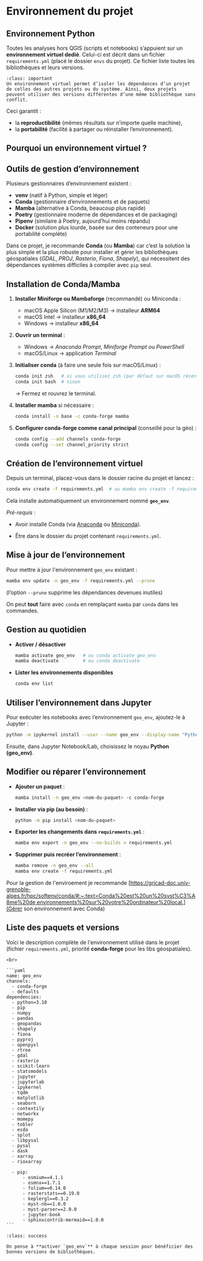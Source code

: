 ﻿# Environnement du projet

## Environnement Python

Toutes les analyses hors QGIS (scripts et notebooks) s’appuient sur un **environnement virtuel dedié**. Celui-ci est décrit dans un fichier `requirements.yml` (placé le dossier `envs` du projet). Ce fichier liste toutes les bibliothèques et leurs versions. 

```{admonition} Important
:class: important
Un environnement virtuel permet d’isoler les dépendances d’un projet de celles des autres projets ou du système. Ainsi, deux projets peuvent utiliser des versions différentes d’une même bibliothèque sans conflit.

```

Ceci garantit :

* la **reproductibilité** (mêmes résultats sur n’importe quelle machine),
* la **portabilité** (facilité à partager ou réinstaller l’environnement).

## Pourquoi un environnement virtuel ?



## Outils de gestion d’environnement

Plusieurs gestionnaires d’environnement existent :  

- **venv** (natif à Python, simple et léger)  
- **Conda** (gestionnaire d’environnements et de paquets)  
- **Mamba** (alternative à Conda, beaucoup plus rapide)  
- **Poetry** (gestionnaire moderne de dépendances et de packaging)  
- **Pipenv** (similaire à Poetry, aujourd’hui moins répandu)  
- **Docker** (solution plus lourde, basée sur des conteneurs pour une portabilité complète)  

Dans ce projet, je recommande **Conda** (ou **Mamba**) car c’est la solution la plus simple et la plus robuste pour installer et gérer les bibliothèques géospatiales (*GDAL*, *PROJ*, *Rasterio*, *Fiona*, *Shapely*), qui nécessitent des dépendances systèmes difficiles à compiler avec `pip` seul.


## Installation de Conda/Mamba

1. **Installer Miniforge ou Mambaforge** (recommandé) ou Miniconda :

   * macOS Apple Silicon (M1/M2/M3) → installeur **ARM64**
   * macOS Intel → installeur **x86_64**
   * Windows → installeur **x86_64**

2. **Ouvrir un terminal** :

   * Windows → *Anaconda Prompt*, *Miniforge Prompt* ou *PowerShell*
   * macOS/Linux → application *Terminal*

3. **Initialiser conda** (à faire une seule fois sur macOS/Linux) :

   ```bash
   conda init zsh   # si vous utilisez zsh (par défaut sur macOS récents)
   conda init bash  # sinon
   ```

   → Fermez et rouvrez le terminal.

4. **Installer mamba** si nécessaire :

   ```bash
   conda install -n base -c conda-forge mamba
   ```

5. **Configurer conda-forge comme canal principal** (conseillé pour la géo) :

   ```bash
   conda config --add channels conda-forge
   conda config --set channel_priority strict
   ```

## Création de l’environnement virtuel

Depuis un terminal, placez-vous dans le dossier racine du projet et lancez :

```bash
conda env create -f requirements.yml  # ou mamba env create -f requirements.yml
```

Cela installe automatiquement un environnement nommé **`geo_env`**.

*Pré-requis :*

* Avoir installé Conda (via [Anaconda](https://www.anaconda.com/download) ou [Miniconda](https://docs.conda.io/en/latest/miniconda.html)).

* Être dans le dossier du projet contenant `requirements.yml`.

## Mise à jour de l’environnement

Pour mettre à jour l'environnement `geo_env` existant :

  ```bash
  mamba env update -n geo_env -f requirements.yml --prune
  ```

  (l’option `--prune` supprime les dépendances devenues inutiles)

On peut **tout** faire avec `conda` en remplaçant `mamba` par `conda` dans les commandes.

## Gestion au quotidien

* **Activer / désactiver**

  ```bash
  mamba activate geo_env   # ou conda activate geo_env
  mamba deactivate         # ou conda deactivate
  ```

* **Lister les environnements disponibles**

  ```bash
  conda env list
  ```

## Utiliser l’environnement dans Jupyter

Pour exécuter les notebooks avec l’environnement `geo_env`, ajoutez-le à Jupyter :

```bash
python -m ipykernel install --user --name geo_env --display-name "Python (geo_env)"
```

Ensuite, dans Jupyter Notebook/Lab, choisissez le noyau **Python (geo_env)**.


## Modifier ou réparer l’environnement

* **Ajouter un paquet** :

  ```bash
  mamba install -n geo_env <nom-du-paquet> -c conda-forge
  ```

* **Installer via pip (au besoin)** :

  ```bash
  python -m pip install <nom-du-paquet>
  ```

* **Exporter les changements dans `requirements.yml`** :

  ```bash
  mamba env export -n geo_env --no-builds > requirements.yml
  ```

* **Supprimer puis recréer l’environnement** :

  ```bash
  mamba remove -n geo_env --all
  mamba env create -f requirements.yml
  ```
Pour la gestion de l'enviroement je recommande [https://gricad-doc.univ-grenoble-alpes.fr/hpc/softenv/conda/#:~:text=Conda%20est%20un%20syst%C3%A8me%20de,environnements%20sur%20votre%20ordinateur%20local.](Gérer son environnement avec Conda)

## Liste des paquets et versions

Voici le description complète de l'environnement utilisé dans le projet (fichier `requirements.yml`, priorité **conda-forge** pour les libs géospatiales). 

````{dropdown} **Cliquez ici pour afficher / masquer la liste des paquets**
<br>

```yaml
name: geo_env
channels:
  - conda-forge
  - defaults
dependencies:
  - python=3.10
  - pip
  - numpy
  - pandas
  - geopandas
  - shapely
  - fiona
  - pyproj
  - openpyxl
  - rtree
  - gdal
  - rasterio
  - scikit-learn
  - statsmodels
  - jupyter
  - jupyterlab
  - ipykernel
  - tqdm
  - matplotlib
  - seaborn
  - contextily
  - networkx
  - momepy
  - tobler
  - esda
  - splot
  - libpysal
  - pysal
  - dask
  - xarray
  - rioxarray

  - pip:
      - osmium==4.1.1
      - osmnx==1.7.1
      - folium==0.14.0
      - rasterstats==0.19.0
      - keplergl==0.3.2
      - myst-nb==1.0.0
      - myst-parser==2.0.0
      - jupyter-book
      - sphinxcontrib-mermaid==1.0.0
```
````

```{admonition} Conseil
:class: success

On pense à **activer `geo_env`** à chaque session pour bénéficier des bonnes versions de bibliothèques.

```


